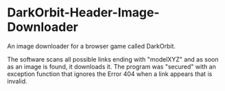 # DarkOrbit-Header-Image-Downloader

An image downloader for a browser game called DarkOrbit.

The software scans all possible links ending with "modelXYZ" and as soon as an image is found, it downloads it.
The program was "secured" with an exception function that ignores the Error 404 when a link appears that is invalid.
